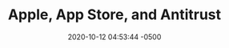 ---
layout: essay
title:  "Apple, App Store, and Antitrust"
date:   2020-10-12 04:53:44 -0500
categories: jekyll update
---